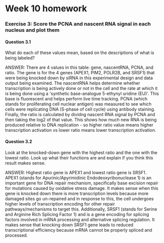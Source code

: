 # Week 10 homework 

### Exercise 3: Score the PCNA and nascent RNA signal in each nucleus and plot them

#### Question 3.1 

What do each of these values mean, based on the descriptions of what is being labeled?

ANSWER: There are 4 values in this table: gene,  nascentRNA, PCNA, and ratio. The gene is for the 4 genes (APEX1, PIM2, POLR2B, and SRSF1) that were being knocked down by siRNA in this experimental design and data output being examined. The nascentRNA helps determine whether transcription is being actively done or not in the cell and the rate at which it is being done using a 'synthetic base-analogue 5-ethynyl uridine (EU)'. This base is fluorescent and helps perform live time tracking. PCNA (which stands for proliferating cell nuclear antigen) was measured to see which cells were replicating DNA (S-phase of cell cycle) using antibody staining. Finally, the ratio is calculated by dividng nascent RNA signal by PCNA and then taking the log2 of that value. This shows how much new RNA is being produced relative to DNA replication - so higher ratio value means higher transcription activation vs lower ratio means lower transcription activation. 


#### Question 3.2 

Look at the knocked-down gene with the highest ratio and the one with the lowest ratio. Look up what their functions are and explain if you think this result makes sense.

ANSWER: Highest ratio gene is APEX1 and lowest ratio gene is SRSF1. APEX1 (stands for Apurinic/Apyrimidinic Endodeoxyribonuclease 1) is an important gene for DNA repair mechanism, specifically base excision repair for mutations caused by oxidative stress damage. It makes sense when this gene is knocked down there is more transcription levels because more damaged sites go un-repaired and in response to this, the cell undergoes higher levels of transcription encoding for other repair pathways/mechanisms to target this. Additionally, SRSF1 (stands for Serine and Arginine Rich Splicing Factor 1) and is a gene encoding for splicing factors involved in mRNA processing and alternative splicing regulation. It makes sense that knocking down SRSF1 gene leads to reduced transcriptional efficiency because mRNA cannot be properly spliced and processed. 
